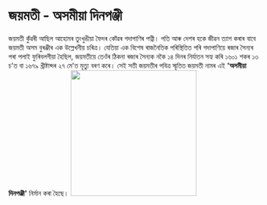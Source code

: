 # জয়মতী - অসমীয়া দিনপঞ্জী
জয়মতী কুঁৱৰী আছিল আহোমৰ তুংখুঙীয়া ফৈদৰ কোঁৱৰ গদাপাণিৰ পত্নী। পতি আৰু দেশৰ হকে জীৱন ত্যাগ কৰাৰ বাবে জয়মতী অসম বুৰঞ্জীৰ এক উল্লেখনীয় চৰিত্ৰ। যেতিয়া এক বিশেষ ৰাজনৈতিক পৰিস্থিতিত পৰি গদাপাণিয়ে ৰজাৰ সৈন্যৰ পৰা পলাই ফুৰিবলগীয়া হৈছিল, জয়মতীয়ে তেওঁৰ ঠিকনা ৰজাৰ সৈন্যক নকৈ ১৪ দিনৰ নিৰ্যাতন সহ্য কৰি ১৬০১ শকৰ ১৩ চ'ত বা ১৬৭৯ খ্ৰীষ্টাব্দৰ ২৭ মে'ত মৃত্যু বৰণ কৰে। সেই সতী জয়মতীৰ পবিত্ৰ স্মৃতিত জয়মতী নামৰ এই <b>'অসমীয়া দিনপঞ্জী'</b> নিৰ্মান কৰা হৈছে।
<image src="images/bihu.jpg" style="width:250px;">
